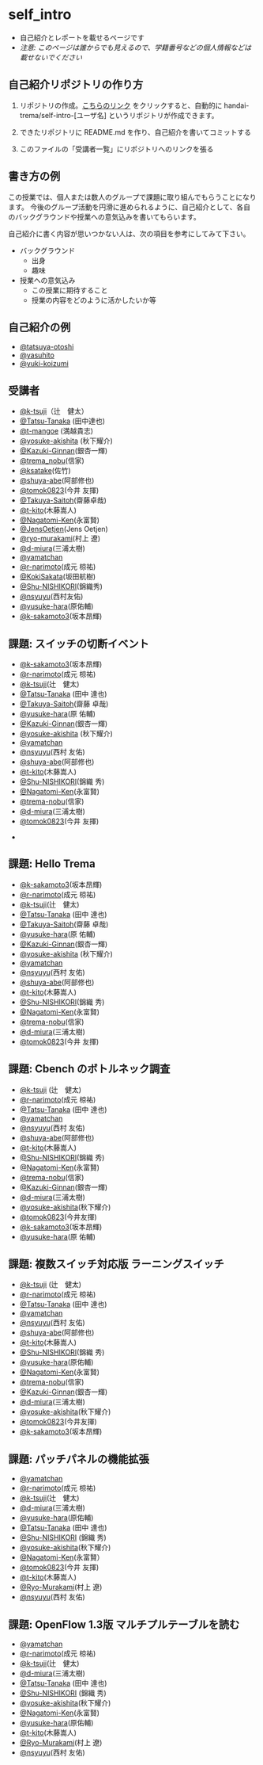 # self_intro

* 自己紹介とレポートを載せるページです
* _注意: このページは誰からでも見えるので、学籍番号などの個人情報などは載せないでください_


## 自己紹介リポジトリの作り方

1. リポジトリの作成。[こちらのリンク](https://classroom.github.com/assignment-invitations/83861ac9463b4c1abdba7523ae4aa2d1) をクリックすると、自動的に handai-trema/self-intro-[ユーザ名] というリポジトリが作成できます。

2. できたリポジトリに README.md を作り、自己紹介を書いてコミットする

3. このファイルの「受講者一覧」にリポジトリへのリンクを張る


## 書き方の例

この授業では、個人または数人のグループで課題に取り組んでもらうことになります。
今後のグループ活動を円滑に進められるように、自己紹介として、各自のバックグラウンドや授業への意気込みを書いてもらいます。

自己紹介に書く内容が思いつかない人は、次の項目を参考にしてみて下さい。

* バックグラウンド
  * 出身
  * 趣味
* 授業への意気込み
  * この授業に期待すること
  * 授業の内容をどのように活かしたいか等

## 自己紹介の例
* [@tatsuya-otoshi](https://github.com/handai-trema/self-intro-tatsuya-otoshi)
* [@yasuhito](https://github.com/handai-trema/self-intro-yasuhito)
* [@yuki-koizumi](https://github.com/handai-trema/self-intro-yuki-koizumi)

## 受講者
* [@k-tsuji](https://github.com/handai-trema/self-intro-k-tsuji)（辻　健太）
* [@Tatsu-Tanaka](https://github.com/handai-trema/self-intro-Tatsu-Tanaka) (田中達也)
* [@t-mangoe](https://github.com/handai-trema/self-intro-t-mangoe) (満越貴志)
* [@yosuke-akishita](https://github.com/handai-trema/self-intro-yosuke-akishita) (秋下耀介)
* [@Kazuki-Ginnan](https://github.com/handai-trema/self-intro-Kazuki-Ginnan)(銀杏一輝)
* [@trema_nobu](https://github.com/handai-trema/self-intro-trema-nobu)(信家)
* [@ksatake](https://github.com/handai-trema/self-intro-ksatake)(佐竹)
* [@shuya-abe](https://github.com/handai-trema/self-intro-shuya-abe)(阿部修也)
* [@tomok0823](https://github.com/handai-trema/self-intro-tomok0823)(今井 友揮)
* [@Takuya-Saitoh](https://github.com/handai-trema/self-intro-Takuya-Saitoh)(齋藤卓哉)
* [@t-kito](https://github.com/handai-trema/self-intro-t-kito)(木藤嵩人)
* [@Nagatomi-Ken](https://github.com/handai-trema/self-intro-Nagatomi-Ken)(永富賢)
* [@JensOetjen](https://github.com/handai-trema/self-intro-Jens-Oetjen)(Jens Oetjen)
* [@ryo-murakami](https://github.com/handai-trema/self-intro-Ryo-Murakami)(村上 遼)
* [@d-miura](https://github.com/handai-trema/self-intro-d-miura)(三浦太樹)
* [@yamatchan](https://github.com/handai-trema/self-intro-yamatchan)
* [@r-narimoto](https://github.com/handai-trema/self-intro-r-narimoto)(成元
椋祐)
* [@KokiSakata](https://github.com/handai-trema/self-intro-KokiSakata)(坂田航樹)
* [@Shu-NISHIKORI](https://github.com/handai-trema/self-intro-Shu-NISHIKORI)(錦織秀)
* [@nsyuyu](https://github.com/handai-trema/self-intro-nsyuyu)(西村友佑)
* [@yusuke-hara](https://github.com/handai-trema/self-intro-yusuke-hara)(原佑輔)
* [@k-sakamoto3](https://github.com/handai-trema/self-intro-k-sakamoto3)(坂本昂輝)


## 課題: スイッチの切断イベント

* [@k-sakamoto3](https://github.com/handai-trema/hello-trema-k-sakamoto3-1/blob/master/report1-2.md)(坂本昂輝)
* [@r-narimoto](https://github.com/handai-trema/hello-trema-r-narimoto/blob/master/report1.md)(成元 椋祐)
* [@k-tsuji](https://github.com/handai-trema/hello-trema-k-tsuji/blob/master/report_bye_switch.md)(辻　健太)
* [@Tatsu-Tanaka](https://github.com/handai-trema/hello-trema-Tatsu-Tanaka/blob/master/report_assignment_bye_switch.md) (田中 達也)
* [@Takuya-Saitoh](https://github.com/handai-trema/hello-trema-Takuya-Saitoh/blob/master/report.md)(齋藤 卓哉)
* [@yusuke-hara](https://github.com/handai-trema/hello-trema-yusuke-hara/blob/master/report/report_10_05_1.md)(原 佑輔)
* [@Kazuki-Ginnan](https://github.com/handai-trema/hello-trema-Kazuki-Ginnan/blob/develop2/161010_report.md)(銀杏一輝)
* [@yosuke-akishita](https://github.com/handai-trema/hello-trema-yosuke-akishita/blob/master/%E6%83%85%E5%A0%B1%E3%83%8D%E3%83%83%E3%83%88%E3%83%AF%E3%83%BC%E3%82%AF%E5%AD%A6%E6%BC%94%E7%BF%922-y-akishita-1-2.pdf) (秋下耀介)
* [@yamatchan](https://github.com/handai-trema/hello-trema-yamatchan/blob/master/report.md)
* [@nsyuyu](https://github.com/handai-trema/hello-trema-nsyuyu/blob/master/report/report1.md)(西村 友佑)
* [@shuya-abe](https://github.com/handai-trema/hello-trema-shuya-abe/blob/master/Report1_2.md)(阿部修也)
* [@t-kito](https://github.com/handai-trema/hello-trema-t-kito/blob/develop/report/report1-2.md)(木藤嵩人)
* [@Shu-NISHIKORI](https://github.com/handai-trema/hello-trema-Shu-NISHIKORI/blob/master/reports/20161005/report.md)(錦織 秀)
* [@Nagatomi-Ken](https://github.com/handai-trema/hello-trema-Nagatomi-Ken/blob/develop/Report1-2.md)(永富賢)
* [@trema-nobu](https://github.com/handai-trema/hello-trema-trema-nobu/blob/master/report_1.md)(信家)
* [@d-miura](https://github.com/handai-trema/hello-trema-d-miura/blob/master/report20161005.md)(三浦太樹)
* [@tomok0823](https://github.com/handai-trema/hello-trema-tomok0823/blob/develop/report/2016_10_05.md)(今井 友揮)

-

## 課題: Hello Trema

* [@k-sakamoto3](https://github.com/handai-trema/hello-trema-k-sakamoto3-1/blob/master/report1-3.md)(坂本昂輝)
* [@r-narimoto](https://github.com/handai-trema/hello-trema-r-narimoto/blob/master/report2.md)(成元 椋祐)
* [@k-tsuji](https://github.com/handai-trema/hello-trema-k-tsuji/blob/master/report_hello_trema.md)(辻　健太)
* [@Tatsu-Tanaka](https://github.com/handai-trema/hello-trema-Tatsu-Tanaka/blob/master/report_assignment_hello_trema.md) (田中 達也)
* [@Takuya-Saitoh](https://github.com/handai-trema/hello-trema-Takuya-Saitoh/blob/master/report_hello_trema.md)(齋藤 卓哉)
* [@yusuke-hara](https://github.com/handai-trema/hello-trema-yusuke-hara/blob/master/report/report_10_05_2.md)(原 佑輔)
* [@Kazuki-Ginnan](https://github.com/handai-trema/hello-trema-Kazuki-Ginnan/blob/develop2/161010_report2.md)(銀杏一輝)
* [@yosuke-akishita](https://github.com/handai-trema/hello-trema-yosuke-akishita/blob/develop/%E6%83%85%E5%A0%B1%E3%83%8D%E3%83%83%E3%83%88%E3%83%AF%E3%83%BC%E3%82%AF%E5%AD%A6%E6%BC%94%E7%BF%922-y-akishita-1-3.pdf) (秋下耀介)
* [@yamatchan](https://github.com/handai-trema/hello-trema-yamatchan/blob/master/report.md)
* [@nsyuyu](https://github.com/handai-trema/hello-trema-nsyuyu/blob/master/report/report1.md)(西村 友佑)
* [@shuya-abe](https://github.com/handai-trema/hello-trema-shuya-abe/blob/master/Report1_3.md)(阿部修也)
* [@t-kito](https://github.com/handai-trema/hello-trema-t-kito/blob/develop/report/report1-3.md)(木藤嵩人)
* [@Shu-NISHIKORI](https://github.com/handai-trema/hello-trema-Shu-NISHIKORI/blob/master/reports/20161005/report2.md)(錦織 秀)
* [@Nagatomi-Ken](https://github.com/handai-trema/hello-trema-Nagatomi-Ken/blob/develop/Report1-3.md)(永富賢)
* [@trema-nobu](https://github.com/handai-trema/hello-trema-trema-nobu/blob/master/report_1.md#user-content-%E3%82%AF%E3%83%A9%E3%82%B9%E5%90%8D%E3%82%92%E5%87%BA%E5%8A%9B%E3%81%99%E3%82%8B)(信家)
* [@d-miura](https://github.com/handai-trema/hello-trema-d-miura/blob/master/report20161005.md)(三浦太樹)
* [@tomok0823](https://github.com/handai-trema/hello-trema-tomok0823/blob/develop/report/2016_10_05.md)(今井 友揮)


## 課題: Cbench のボトルネック調査
* [@k-tsuji](https://github.com/handai-trema/cbench-k-tsuji/blob/master/report_cbench.md) (辻　健太)
* [@r-narimoto](https://github.com/handai-trema/cbench-r-narimoto/blob/master/report.md)(成元 椋祐)
* [@Tatsu-Tanaka](https://github.com/handai-trema/cbench-Tatsu-Tanaka/blob/master/report_cbench.md) (田中 達也)
* [@yamatchan](https://github.com/handai-trema/cbench-yamatchan/blob/master/report.md)
* [@nsyuyu](https://github.com/handai-trema/cbench-nsyuyu/blob/master/report/report.md)(西村 友佑)
* [@shuya-abe](https://github.com/handai-trema/cbench-shuya-abe/blob/master/report.md)(阿部修也)
* [@t-kito](https://github.com/handai-trema/cbench-t-kito/blob/develop/report2-1.md)(木藤嵩人)
* [@Shu-NISHIKORI](https://github.com/handai-trema/cbench-Shu-NISHIKORI/blob/master/reports/20161012/report.md)(錦織 秀)
* [@Nagatomi-Ken](https://github.com/handai-trema/cbench-Nagatomi-Ken/blob/master/report2-1.md)(永富賢)
* [@trema-nobu](https://github.com/handai-trema/cbench-trema-nobu/blob/master/report.md)(信家)
* [@Kazuki-Ginnan](https://github.com/handai-trema/cbench-Kazuki-Ginnan/blob/develop/profile_report.md)(銀杏一輝)
* [@d-miura](https://github.com/handai-trema/cbench-d-miura/blob/master/Report1012.md)(三浦太樹)
* [@yosuke-akishita](https://github.com/handai-trema/cbench-yosuke-akishita/blob/master/%E6%83%85%E5%A0%B1%E3%83%8D%E3%83%83%E3%83%88%E3%83%AF%E3%83%BC%E3%82%AF%E5%AD%A6%E6%BC%94%E7%BF%922-y-akishita-cbench%E3%81%AE%E9%AB%98%E9%80%9F%E5%8C%96.pdf)(秋下耀介)
* [@tomok0823](https://github.com/handai-trema/cbench-tomok0823/blob/master/report/report.md)(今井友揮)
* [@k-sakamoto3](https://github.com/handai-trema/cbench-k-sakamoto3/blob/master/report2-1.md)(坂本昂輝)
* [@yusuke-hara](https://github.com/handai-trema/cbench-yusuke-hara/blob/master/report.md)(原 佑輔)


## 課題: 複数スイッチ対応版 ラーニングスイッチ
* [@k-tsuji](https://github.com/handai-trema/learning-switch-k-tsuji/blob/develop/report_leacning-switch.md) (辻　健太)
* [@r-narimoto](https://github.com/handai-trema/learning-switch-r-narimoto/blob/master/report.md)(成元 椋祐)
* [@Tatsu-Tanaka](https://github.com/handai-trema/learning-switch-Tatsu-Tanaka/blob/master/report_learning_switch.md) (田中 達也)
* [@yamatchan](https://github.com/handai-trema/learning-switch-yamatchan/blob/master/report.md)
* [@nsyuyu](https://github.com/handai-trema/learning-switch-nsyuyu/blob/master/report/report.md)(西村 友佑)
* [@shuya-abe](https://github.com/handai-trema/learning-switch-shuya-abe/blob/master/report.md)(阿部修也)
* [@t-kito](https://github.com/handai-trema/learning-switch-t-kito/blob/develop/report2-2.md)(木藤嵩人)
* [@Shu-NISHIKORI](https://github.com/handai-trema/learning-switch-Shu-NISHIKORI/blob/master/reports/20161012/report.md)(錦織 秀)
*  [@yusuke-hara](https://github.com/handai-trema/learning-switch-yusuke-hara/blob/master/report.md)(原佑輔)
* [@Nagatomi-Ken](https://github.com/handai-trema/learning-switch-Nagatomi-Ken/blob/master/report2-2.md)(永富賢)
* [@trema-nobu](https://github.com/handai-trema/learning-switch-trema-nobu/blob/master/report.md)(信家)
* [@Kazuki-Ginnan](https://github.com/handai-trema/learning-switch-Kazuki-Ginnan/blob/develop2/multibridge_report.md)(銀杏一輝)
* [@d-miura](https://github.com/handai-trema/learning-switch-d-miura/blob/master/report1012-2.md)(三浦太樹)
* [@yosuke-akishita](https://github.com/handai-trema/learning-switch-yosuke-akishita/blob/master/%E6%83%85%E5%A0%B1%E3%83%8D%E3%83%83%E3%83%88%E3%83%AF%E3%83%BC%E3%82%AF%E5%AD%A6%E6%BC%94%E7%BF%922-y-akishita-%E8%A4%87%E6%95%B0%E3%82%B9%E3%82%A4%E3%83%83%E3%83%81%E5%AF%BE%E5%BF%9C.pdf)(秋下耀介)
* [@tomok0823](https://github.com/handai-trema/learning-switch-tomok0823/blob/master/report.md)(今井友揮)
* [@k-sakamoto3](https://github.com/handai-trema/learning-switch-k-sakamoto3/blob/master/report2-2.md)(坂本昂輝)

## 課題: パッチパネルの機能拡張
* [@yamatchan](https://github.com/handai-trema/patch-panel-yamatchan/blob/master/report.md)
* [@r-narimoto](https://github.com/handai-trema/patch-panel-r-narimoto/blob/master/report.md)(成元 椋祐)
* [@k-tsuji](https://github.com/handai-trema/patch-panel-k-tsuji/blob/develop/report_patch-panel.md)(辻　健太)
* [@d-miura](https://github.com/handai-trema/patch-panel-d-miura/blob/master/report1019.md)(三浦太樹)
* [@yusuke-hara](https://github.com/handai-trema/patch-panel-yusuke-hara/blob/master/report.md)(原佑輔)
* [@Tatsu-Tanaka](https://github.com/handai-trema/patch-panel-Tatsu-Tanaka/blob/master/report_patch_panel.md) (田中 達也)
* [@Shu-NISHIKORI](https://github.com/handai-trema/patch-panel-Shu-NISHIKORI/blob/develop/reports/20161019/report.md) (錦織 秀)
* [@yosuke-akishita](https://github.com/handai-trema/patch-panel-yosuke-akishita/blob/master/ensyuu2-y-akishita-patch-panel.pdf)(秋下耀介)
* [@Nagatomi-Ken](https://github.com/handai-trema/patch-panel-Nagatomi-Ken/blob/develop/report3-1.md)(永富賢）  
* [@tomok0823](https://github.com/handai-trema/patch-panel-tomok0823/blob/develop/report.md)(今井 友揮)
* [@t-kito](https://github.com/handai-trema/patch-panel-t-kito/blob/develop/report3-1.md)(木藤嵩人)
* [@Ryo-Murakami](https://github.com/handai-trema/patch-panel-Ryo-Murakami/blob/develop/report_patch_panel.pdf)(村上 遼)
* [@nsyuyu](https://github.com/handai-trema/patch-panel-nsyuyu/blob/master/report.md)(西村 友佑)

## 課題: OpenFlow 1.3版 マルチプルテーブルを読む
* [@yamatchan](https://github.com/handai-trema/learning-switch-yamatchan/blob/master/report-1.3.md)
* [@r-narimoto](https://github.com/handai-trema/learning-switch-r-narimoto/blob/master/report13.md)(成元 椋祐)
* [@k-tsuji](https://github.com/handai-trema/learning-switch-k-tsuji/blob/develop/report_leacning-switch13.md)(辻　健太)
* [@d-miura](https://github.com/handai-trema/learning-switch-d-miura/blob/master/report1019-2.md)(三浦太樹)
* [@Tatsu-Tanaka](https://github.com/handai-trema/learning-switch-Tatsu-Tanaka/blob/master/report_learning_switch13.md) (田中 達也)
* [@Shu-NISHIKORI](https://github.com/handai-trema/learning-switch-Shu-NISHIKORI/blob/develop/reports/20161019/report2.md) (錦織 秀)
* [@yosuke-akishita](https://github.com/handai-trema/learning-switch-yosuke-akishita/blob/master/ensyuu2-y-akishita-multi-table.pdf)(秋下耀介)
* [@Nagatomi-Ken](https://github.com/handai-trema/learning-switch-Nagatomi-Ken/blob/develop/report3-2.md)(永富賢)
* [@yusuke-hara](https://github.com/handai-trema/learning-switch-yusuke-hara/blob/master/report13.md)(原佑輔)
* [@t-kito](https://github.com/handai-trema/learning-switch-t-kito/blob/develop/report3-2.md)(木藤嵩人)
* [@Ryo-Murakami](https://github.com/handai-trema/learning-switch-Ryo-Murakami/blob/develop/report_openflow13.pdf)(村上 遼)
* [@nsyuyu](https://github.com/handai-trema/learning-switch-nsyuyu/blob/master/report/reportOP13.md)(西村 友佑)
